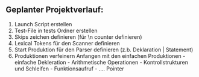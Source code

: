 ## Geplanter Projektverlauf:

1. Launch Script erstellen
2. Test-File in tests Ordner erstellen
3. Skips zeichen definieren (für \n counter definieren)
4. Lexical Tokens für den Scanner definieren
5. Start Produktion für den Parser definieren (z.b. Deklaration | Statement)	
6. Produktionen verfeinern
	Anfangen mit den einfachen Produktionen
		- einfache Dekleration
		- Arithmetische Operationen
		- Kontrollstrukturen und Schleifen
		- Funktionsaufruf
		- .... Pointer



